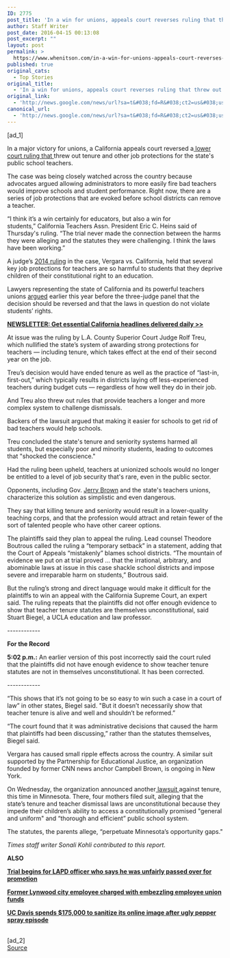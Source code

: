 ```yaml
---
ID: 2775
post_title: 'In a win for unions, appeals court reverses ruling that threw out teacher tenure in California &#8211; Los Angeles Times'
author: Staff Writer
post_date: 2016-04-15 00:13:08
post_excerpt: ""
layout: post
permalink: >
  https://www.whenitson.com/in-a-win-for-unions-appeals-court-reverses-ruling-that-threw-out-teacher-tenure-in-california-los-angeles-times/
published: true
original_cats:
  - Top Stories
original_title:
  - 'In a win for unions, appeals court reverses ruling that threw out teacher tenure in California - Los Angeles Times'
original_link:
  - 'http://news.google.com/news/url?sa=t&#038;fd=R&#038;ct2=us&#038;usg=AFQjCNENNuRI5RO8P_FeHyaeP6u5E1nHjw&#038;clid=c3a7d30bb8a4878e06b80cf16b898331&#038;cid=52779085075907&#038;ei=FDIQV7jhEcrtwgGisKbIAQ&#038;url=http://www.latimes.com/local/lanow/la-me-ln-court-rejects-bid-to-end-teacher-tenure-in-california-marking-huge-win-for-unions-20160414-story.html'
canonical_url:
  - 'http://news.google.com/news/url?sa=t&#038;fd=R&#038;ct2=us&#038;usg=AFQjCNENNuRI5RO8P_FeHyaeP6u5E1nHjw&#038;clid=c3a7d30bb8a4878e06b80cf16b898331&#038;cid=52779085075907&#038;ei=FDIQV7jhEcrtwgGisKbIAQ&#038;url=http://www.latimes.com/local/lanow/la-me-ln-court-rejects-bid-to-end-teacher-tenure-in-california-marking-huge-win-for-unions-20160414-story.html'
---
```

 [ad_1]
<br><div data-role="pagination_page" data-content-page="1" readability="142.41285296981">
                          <p>In a major victory for unions, a California appeals court reversed a<a href="http://www.courts.ca.gov/opinions/documents/B258589.PDF"> lower court ruling that </a>threw out tenure and other job protections for the state's public school teachers.</p><p>The case was being closely watched across the country because advocates argued allowing administrators to more easily fire bad teachers would improve schools and student performance. Right now, there are a series of job protections that are evoked before school districts can remove a teacher.</p>
  <p>“I think it’s a win certainly for educators, but also a win for students,” California Teachers Assn. President Eric C. Heins said of Thursday's ruling. “The trial never made the connection between the harms they were alleging and the statutes they were challenging. I think the laws have been working.”</p><p>A judge’s <a href="http://www.latimes.com/local/education/la-me-teacher-lawsuit-20140611-story.html">2014 ruling</a> in the case, Vergara vs. California, held that several key job protections for teachers are so harmful to students that they deprive children of their constitutional right to an education.</p><span class="trb_ar_cont" data-ar-cont="Article continues below"/>
    <p>Lawyers representing the state of California and its powerful teachers unions <a href="http://www.latimes.com/local/education/la-me-0225-vergara-teacher-tenure-arguments-story.html">argued</a> earlier this year before the three-judge panel that the decision should be reversed and that the laws in question do not violate students’ rights.</p><p><strong><a href="http://www.latimes.com/newsletters/la-newsletter-essential-california-signup-page-htmlstory.html">NEWSLETTER: Get essential California headlines delivered daily &gt;&gt;</a> </strong></p><p>At issue was the ruling by L.A. County Superior Court Judge Rolf Treu, which nullified the state’s system of awarding strong protections for teachers — including tenure, which takes effect at the end of their second year on the job.</p><aside class="trb_embed" data-content-id="84109884" data-content-size="small" data-content-type="story" data-content-slug="la-most-read-stories-this-hour" data-content-subtype="story" data-role="socialshare_item  imgsize_ratiosizecontainer " data-state=""/><p>Treu’s decision would have ended tenure as well as the practice of “last-in, first-out,” which typically results in districts laying off less-experienced teachers during budget cuts — regardless of how well they do in their job.</p><p>And Treu also threw out rules that provide teachers a longer and more complex system to challenge dismissals.</p><p>Backers of the lawsuit argued that making it easier for schools to get rid of bad teachers would help schools.</p><p>Treu concluded the state's tenure and seniority systems harmed all students, but especially poor and minority students, leading to outcomes that "shocked the conscience."</p><p>Had the ruling been upheld, teachers at unionized schools would no longer be entitled to a level of job security that's rare, even in the public sector.</p><p>Opponents, including Gov. <a title="Jerry Brown" href="http://www.latimes.com/topic/politics-government/jerry-brown-PEPLT007547-topic.html">Jerry Brown</a> and the state's teachers unions, characterize this solution as simplistic and even dangerous.</p><p>They say that killing tenure and seniority would result in a lower-quality teaching corps, and that the profession would attract and retain fewer of the sort of talented people who have other career options.</p><p>The plaintiffs said they plan to appeal the ruling. Lead counsel Theodore Boutrous called the ruling a “temporary setback” in a statement, adding that the Court of Appeals “mistakenly” blames school districts. “The mountain of evidence we put on at trial proved … that the irrational, arbitrary, and abominable laws at issue in this case shackle school districts and impose severe and irreparable harm on students,” Boutrous said.</p><p>But the ruling’s strong and direct language would make it difficult for the plaintiffs to win an appeal with the California Supreme Court, an expert said. The ruling repeats that the plaintiffs did not offer enough evidence to show that teacher tenure statutes are themselves unconstitutional, said Stuart Biegel, a UCLA education and law professor.</p><p>------------</p><p><b>For the Record</b></p><p><b>5:02 p.m.:</b> An earlier version of this post incorrectly said the court ruled that the plaintiffs did not have enough evidence to show teacher tenure statutes are not in themselves unconstitutional. It has been corrected.</p><p>------------</p><p>“This shows that it’s not going to be so easy to win such a case in a court of law” in other states, Biegel said. "But it doesn’t necessarily show that teacher tenure is alive and well and shouldn’t be reformed.”</p><p>“The court found that it was administrative decisions that caused the harm that plaintiffs had been discussing,” rather than the statutes themselves, Biegel said.</p><p>Vergara has caused small ripple effects across the country. A similar suit supported by the Partnership for Educational Justice, an organization founded by former CNN news anchor Campbell Brown, is ongoing in New York.</p><p>On Wednesday, the organization announced another<a href="https://email.tribpub.com/owa/redir.aspx?SURL=JjvA1jSGKvSGYHBpBV8i_I5sXoKeHj2LcjFaI3ZXlHY8DncMvGTTCGgAdAB0AHAAOgAvAC8AZQBkAGoAdQBzAHQAaQBjAGUALgBvAHIAZwAvAGEAcABwAC8AdQBwAGwAbwBhAGQAcwAvADIAMAAxADYALwAwADQALwAyADAAMQA2AC0AMAA0AC0AMQAzAC0AQwBvAG0AcABsAGEAaQBuAHQAXwBGAEkATgBBAEwALgBwAGQAZgA.&amp;URL=http%3a%2f%2fedjustice.org%2fapp%2fuploads%2f2016%2f04%2f2016-04-13-Complaint_FINAL.pdf" target="_blank"> lawsuit </a>against tenure, this time in Minnesota. There, four mothers filed suit, alleging that the state’s tenure and teacher dismissal laws are unconstitutional because they impede their children’s ability to access a constitutionally promised "general and uniform" and “thorough and efficient” public school system. </p><p>The statutes, the parents allege, “perpetuate Minnesota’s opportunity gaps."</p><p><em>Times staff writer Sonali Kohli contributed to this report.</em></p><p><strong>ALSO</strong></p><p><strong><a href="http://www.latimes.com/local/lanow/la-me-ln-lapd-officer-trial-20160414-story.html#nt=blogroll">Trial begins for LAPD officer who says he was unfairly passed over for promotion</a></strong></p><p><strong><a href="http://www.latimes.com/local/lanow/la-me-ln-lynwood-embezzling-funds-20160414-story.html#nt=blogroll">Former Lynwood city employee charged with embezzling employee union funds</a></strong></p><p><strong><a href="http://www.latimes.com/local/lanow/la-me-ln-uc-davis-pepper-spray-20160414-story.html#nt=blogroll">UC Davis spends $175,000 to sanitize its online image after ugly pepper spray episode</a></strong></p></div>
<br>[ad_2]
<br><a href="http://news.google.com/news/url?sa=t&#038;fd=R&#038;ct2=us&#038;usg=AFQjCNENNuRI5RO8P_FeHyaeP6u5E1nHjw&#038;clid=c3a7d30bb8a4878e06b80cf16b898331&#038;cid=52779085075907&#038;ei=FDIQV7jhEcrtwgGisKbIAQ&#038;url=http://www.latimes.com/local/lanow/la-me-ln-court-rejects-bid-to-end-teacher-tenure-in-california-marking-huge-win-for-unions-20160414-story.html">Source </a>
